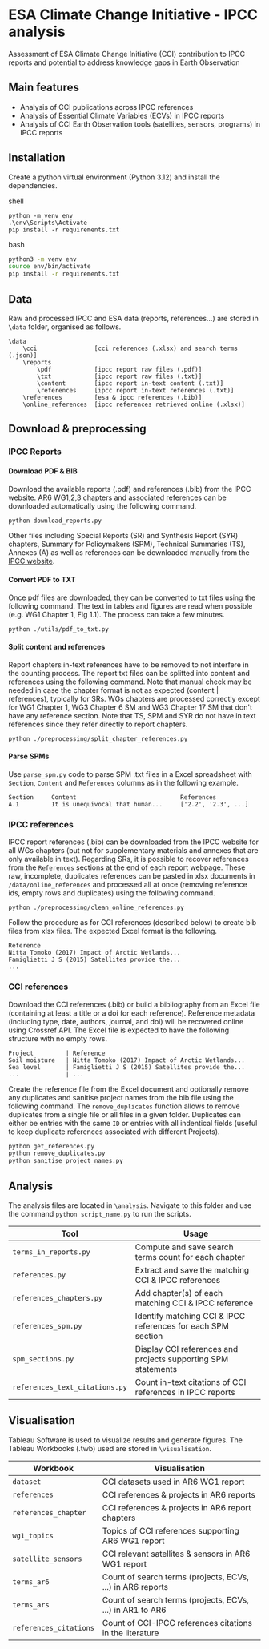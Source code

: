 # ESA Climate Change Initiative - IPCC analysis

Assessment of ESA Climate Change Initiative (CCI) contribution to IPCC reports and potential to address knowledge gaps in Earth Observation

## Main features

- Analysis of CCI publications across IPCC references
- Analysis of Essential Climate Variables (ECVs) in IPCC reports
- Analysis of CCI Earth Observation tools (satellites, sensors, programs) in IPCC reports

## Installation

Create a python virtual environment (Python 3.12) and install the dependencies.

shell

```shell
python -m venv env
.\env\Scripts\Activate
pip install -r requirements.txt
```

bash

```bash
python3 -m venv env
source env/bin/activate
pip install -r requirements.txt
```

## Data

Raw and processed IPCC and ESA data (reports, references...) are stored in `\data` folder, organised as follows.

```
\data
    \cci                [cci references (.xlsx) and search terms (.json)]
    \reports
        \pdf            [ipcc report raw files (.pdf)]
        \txt            [ipcc report raw files (.txt)]
        \content        [ipcc report in-text content (.txt)]
        \references     [ipcc report in-text references (.txt)]
    \references         [esa & ipcc references (.bib)]
    \online_references  [ipcc references retrieved online (.xlsx)]
```

## Download & preprocessing

### IPCC Reports

#### Download PDF & BIB

Download the available reports (.pdf) and references (.bib) from the IPCC website.
AR6 WG1,2,3 chapters and associated references can be downloaded automatically using the following command.

```python
python download_reports.py
```

Other files including Special Reports (SR) and Synthesis Report (SYR) chapters, Summary for Policymakers (SPM), Technical Summaries (TS), Annexes (A) as well as references can be downloaded manually from the [IPCC website](https://www.ipcc.ch).

#### Convert PDF to TXT

Once pdf files are downloaded, they can be converted to txt files using the following command. The text in tables and figures are read when possible (e.g. WG1 Chapter 1, Fig 1.1). The process can take a few minutes.

```
python ./utils/pdf_to_txt.py
```

#### Split content and references

Report chapters in-text references have to be removed to not interfere in the counting process. The report txt files can be splitted into content and references using the following command. Note that manual check may be needed in case the chapter format is not as expected (content | references), typically for SRs. WGs chapters are processed correctly except for WG1 Chapter 1, WG3 Chapter 6 SM and WG3 Chapter 17 SM that don't have any reference section. Note that TS, SPM and SYR do not have in text references since they refer directly to report chapters.

```
python ./preprocessing/split_chapter_references.py
```

#### Parse SPMs

Use `parse_spm.py` code to parse SPM .txt files in a Excel spreadsheet with `Section`, `Content` and `References` columns as in the following example.
```
Section     Content                             References
A.1         It is unequivocal that human...     ['2.2', '2.3', ...]
```

### IPCC references

IPCC report references (.bib) can be downloaded from the IPCC website for all WGs chapters (but not for supplementary materials and annexes that are only available in text). Regarding SRs, it is possible to recover references from the `References` sections at the end of each report webpage. These raw, incomplete, duplicates references can be pasted in xlsx documents in `/data/online_references` and processed all at once (removing reference ids, empty rows and duplicates) using the following command.

```
python ./preprocessing/clean_online_references.py
```

Follow the procedure as for CCI references (described below) to create bib files from xlsx files. The expected Excel format is the following.
```
Reference
Nitta Tomoko (2017) Impact of Arctic Wetlands...
Famiglietti J S (2015) Satellites provide the...
...
```

### CCI references

Download the CCI references (.bib) or build a bibliography from an Excel file (containing at least a title or a doi for each reference). Reference metadata (including type, date, authors, journal, and doi) will be recovered online using Crossref API. The Excel file is expected to have the following structure with no empty rows.

```
Project         | Reference
Soil moisture   | Nitta Tomoko (2017) Impact of Arctic Wetlands...
Sea level       | Famiglietti J S (2015) Satellites provide the...
...             | ...
```

Create the reference file from the Excel document and optionally remove any duplicates and sanitise project names from the bib file using the following command. The `remove_duplicates` function allows to remove duplicates from a single file or all files in a given folder. Duplicates can either be entries with the same `ID` or entries with all indentical fields (useful to keep duplicate references associated with different Projects).

```python
python get_references.py
python remove_duplicates.py
python sanitise_project_names.py
```

## Analysis

The analysis files are located in `\analysis`. Navigate to this folder and use the command `python script_name.py` to run the scripts.

| Tool                           | Usage |
| --- | --- |
| `terms_in_reports.py`          | Compute and save search terms count for each chapter |
| `references.py`                | Extract and save the matching CCI & IPCC references |
| `references_chapters.py`       | Add chapter(s) of each matching CCI & IPCC reference |
| `references_spm.py`            | Identify matching CCI & IPCC references for each SPM section |
| `spm_sections.py`              | Display CCI references and projects supporting SPM statements |
| `references_text_citations.py` | Count in-text citations of CCI references in IPCC reports |

## Visualisation

Tableau Software is used to visualize results and generate figures. The Tableau Workbooks (.twb) used are stored in `\visualisation`.

| Workbook                  | Visualisation |
| --- | --- |
| `dataset`                 | CCI datasets used in AR6 WG1 report |
| `references`              | CCI references & projects in AR6 reports |
| `references_chapter`      | CCI references & projects in AR6 report chapters |
| `wg1_topics`              | Topics of CCI references supporting AR6 WG1 report |
| `satellite_sensors`       | CCI relevant satellites & sensors in AR6 WG1 report |
| `terms_ar6`               | Count of search terms (projects, ECVs, ...) in AR6 reports |
| `terms_ars`               | Count of search terms (projects, ECVs, ...) in AR1 to AR6 |
| `references_citations`    | Count of CCI-IPCC references citations in the literature |
